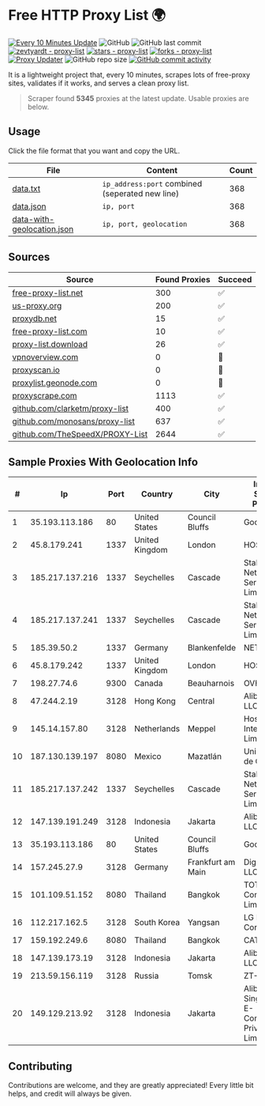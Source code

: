 
# Free HTTP Proxy List 🌍

[![Every 10 Minutes Update](https://github.com/mertguvencli/http-proxy-list/actions/workflows/main.yml/badge.svg?branch=main)](https://github.com/mertguvencli/http-proxy-list/actions/workflows/main.yml)
![GitHub](https://img.shields.io/github/license/mertguvencli/http-proxy-list)
![GitHub last commit](https://img.shields.io/github/last-commit/mertguvencli/http-proxy-list)
[![zevtyardt - proxy-list](https://img.shields.io/static/v1?label=zevtyardt&message=proxy-list&color=blue&logo=github)](https://github.com/zevtyardt/proxy-list "Go to GitHub repo")
[![stars - proxy-list](https://img.shields.io/github/stars/zevtyardt/proxy-list?style=social)](https://github.com/zevtyardt/proxy-list)
[![forks - proxy-list](https://img.shields.io/github/forks/zevtyardt/proxy-list?style=social)](https://github.com/zevtyardt/proxy-list)
[![Proxy Updater](https://github.com/zevtyardt/proxy-list/workflows/Proxy%20Updater/badge.svg)](https://github.com/zevtyardt/proxy-list/actions?query=workflow:"Proxy+Updater")
![GitHub repo size](https://img.shields.io/github/repo-size/zevtyardt/proxy-list)
[![GitHub commit activity](https://img.shields.io/github/commit-activity/m/zevtyardt/proxy-list?logo=commits)](https://github.com/zevtyardt/proxy-list/commits/main)

It is a lightweight project that, every 10 minutes, scrapes lots of free-proxy sites, validates if it works, and serves a clean proxy list.

> Scraper found **5345** proxies at the latest update. Usable proxies are below.

## Usage

Click the file format that you want and copy the URL.

|File|Content|Count|
|----|-------|-----|
|[data.txt](https://raw.githubusercontent.com/mertguvencli/http-proxy-list/main/proxy-list/data.txt)|`ip_address:port` combined (seperated new line)|368|
|[data.json](https://raw.githubusercontent.com/mertguvencli/http-proxy-list/main/proxy-list/data.json)|`ip, port`|368|
|[data-with-geolocation.json](https://raw.githubusercontent.com/mertguvencli/http-proxy-list/main/proxy-list/data-with-geolocation.json)|`ip, port, geolocation`|368|

## Sources

|Source|Found Proxies|Succeed|
|------|-------------|-------|
|[free-proxy-list.net](https://free-proxy-list.net)|300|✅|
|[us-proxy.org](https://www.us-proxy.org)|200|✅|
|[proxydb.net](http://proxydb.net)|15|✅|
|[free-proxy-list.com](https://free-proxy-list.com/?page=&port=&type%5B%5D=http&type%5B%5D=https&up_time=0&search=Search)|10|✅|
|[proxy-list.download](https://www.proxy-list.download/HTTP)|26|✅|
|[vpnoverview.com](https://vpnoverview.com/privacy/anonymous-browsing/free-proxy-servers)|0|🚫|
|[proxyscan.io](https://www.proxyscan.io)|0|🚫|
|[proxylist.geonode.com](https://proxylist.geonode.com/api/proxy-list?limit=300&page=1&sort_by=lastChecked&sort_type=desc&protocols=http,https)|0|🚫|
|[proxyscrape.com](https://api.proxyscrape.com/v2/?request=displayproxies&protocol=http&timeout=10000&country=all&ssl=all&anonymity=all)|1113|✅|
|[github.com/clarketm/proxy-list](https://raw.githubusercontent.com/clarketm/proxy-list/master/proxy-list-raw.txt)|400|✅|
|[github.com/monosans/proxy-list](https://raw.githubusercontent.com/monosans/proxy-list/main/proxies/http.txt)|637|✅|
|[github.com/TheSpeedX/PROXY-List](https://raw.githubusercontent.com/TheSpeedX/PROXY-List/master/http.txt)|2644|✅|


## Sample Proxies With Geolocation Info

|#|Ip|Port|Country|City|Internet Service Provider|
|-|--|----|-------|----|-------------------------|
|1|35.193.113.186|80|United States|Council Bluffs|Google LLC|
|2|45.8.179.241|1337|United Kingdom|London|HOSTLAND|
|3|185.217.137.216|1337|Seychelles|Cascade|Stallion Network Services Limited|
|4|185.217.137.241|1337|Seychelles|Cascade|Stallion Network Services Limited|
|5|185.39.50.2|1337|Germany|Blankenfelde|NETZNUTZ|
|6|45.8.179.242|1337|United Kingdom|London|HOSTLAND|
|7|198.27.74.6|9300|Canada|Beauharnois|OVH SAS|
|8|47.244.2.19|3128|Hong Kong|Central|Alibaba.com LLC|
|9|145.14.157.80|3128|Netherlands|Meppel|Hostinger International Limited|
|10|187.130.139.197|8080|Mexico|Mazatlán|Uninet S.A. de C.V.|
|11|185.217.137.242|1337|Seychelles|Cascade|Stallion Network Services Limited|
|12|147.139.191.249|3128|Indonesia|Jakarta|Alibaba.com LLC|
|13|35.193.113.186|80|United States|Council Bluffs|Google LLC|
|14|157.245.27.9|3128|Germany|Frankfurt am Main|DigitalOcean, LLC|
|15|101.109.51.152|8080|Thailand|Bangkok|TOT Public Company Limited|
|16|112.217.162.5|3128|South Korea|Yangsan|LG DACOM Corporation|
|17|159.192.249.6|8080|Thailand|Bangkok|CAT-BB|
|18|147.139.173.19|3128|Indonesia|Jakarta|Alibaba.com LLC|
|19|213.59.156.119|3128|Russia|Tomsk|ZT-TOMSK|
|20|149.129.213.92|3128|Indonesia|Jakarta|Alibaba.com Singapore E-Commerce Private Limited|



## Contributing

Contributions are welcome, and they are greatly appreciated! Every
little bit helps, and credit will always be given.

